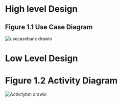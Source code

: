 # High level Design
## Figure 1.1 Use Case Diagram
![usecasebank drawio](https://user-images.githubusercontent.com/65857693/132243661-f8feedc7-5bea-4554-a52c-911d67b21a51.png)
# Low Level Design
# Figure 1.2 Activity Diagram
![Activitybm drawio](https://user-images.githubusercontent.com/65857693/132243991-2f3738c1-0d04-4a1b-9604-afdf0f9b3ce6.png)


